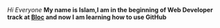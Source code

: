 _Hi Everyone_
**My name is Islam,I am in the beginning of Web Developer track at [Bloc](https://www.bloc.io) and now I am learning how to use GitHub**


